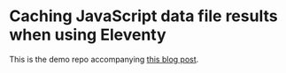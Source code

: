 # Caching JavaScript data file results when using Eleventy

This is the demo repo accompanying [this blog post]().